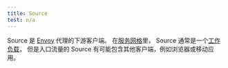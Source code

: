 ```yaml
---
title: Source
test: n/a
---
```


Source 是 [Envoy](/zh/docs/reference/glossary/#envoy) 代理的下游客户端。
在[服务网格](/zh/docs/reference/glossary/#service-mesh)里，
Source 通常是一个[工作负载](/zh/docs/reference/glossary/#workload)，
但是入口流量的 Source 有可能包含其他客户端，例如浏览器或移动应用。

